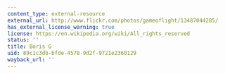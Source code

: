 ```yaml
---
content_type: external-resource
external_url: http://www.flickr.com/photos/gameoflight/13487044285/
has_external_license_warning: true
license: https://en.wikipedia.org/wiki/All_rights_reserved
status: ''
title: Boris G
uid: 89c1c3db-bfde-4578-9d2f-9721e2360129
wayback_url: ''
---
```


